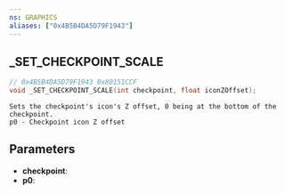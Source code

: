 ```yaml
---
ns: GRAPHICS
aliases: ["0x4B5B4DA5D79F1943"]
---
```

## _SET_CHECKPOINT_SCALE

```c
// 0x4B5B4DA5D79F1943 0x80151CCF
void _SET_CHECKPOINT_SCALE(int checkpoint, float iconZOffset);
```

```
Sets the checkpoint's icon's Z offset, 0 being at the bottom of the checkpoint.
p0 - Checkpoint icon Z offset
```

## Parameters
* **checkpoint**: 
* **p0**: 

